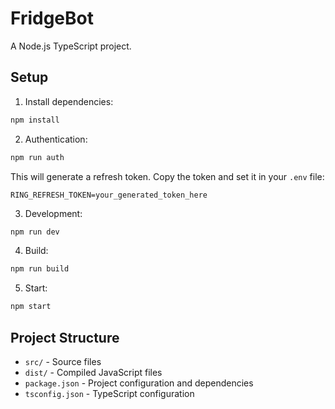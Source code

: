 # FridgeBot

A Node.js TypeScript project.

## Setup

1. Install dependencies:
```bash
npm install
```

2. Authentication:
```bash
npm run auth
```
This will generate a refresh token. Copy the token and set it in your `.env` file:
```
RING_REFRESH_TOKEN=your_generated_token_here
```

3. Development:
```bash
npm run dev
```

4. Build:
```bash
npm run build
```

5. Start:
```bash
npm start
```

## Project Structure

- `src/` - Source files
- `dist/` - Compiled JavaScript files
- `package.json` - Project configuration and dependencies
- `tsconfig.json` - TypeScript configuration 